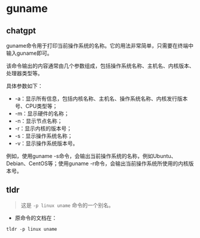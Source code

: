 # guname 
## chatgpt 
guname命令用于打印当前操作系统的名称。它的用法非常简单，只需要在终端中输入guname即可。

该命令输出的内容通常由几个参数组成，包括操作系统名称、主机名、内核版本、处理器类型等。

具体参数如下：

- -a：显示所有信息，包括内核名称、主机名、操作系统名称、内核发行版本号、CPU类型等；
- -m：显示硬件的名称；
- -n：显示节点名称；
- -r：显示内核的版本号；
- -s：显示操作系统名称；
- -v：显示操作系统版本号。

例如，使用guname -s命令，会输出当前操作系统的名称，例如Ubuntu、Debian、CentOS等；使用guname -r命令，会输出当前操作系统所使用的内核版本号。 

## tldr 
 
> 这是 `-p linux uname` 命令的一个别名。

- 原命令的文档在：

`tldr -p linux uname`
